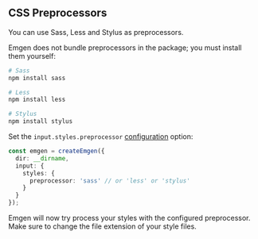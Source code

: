## CSS Preprocessors

You can use Sass, Less and Stylus as preprocessors.

Emgen does not bundle preprocessors in the package; you must install them yourself:

```bash
# Sass
npm install sass

# Less
npm install less

# Stylus
npm install stylus
```

Set the `input.styles.preprocessor` [configuration](/configuration) option:

```ts
const emgen = createEmgen({
  dir: __dirname,
  input: {
    styles: {
      preprocessor: 'sass' // or 'less' or 'stylus'
    }
  }
});
```

Emgen will now try process your styles with the configured preprocessor. Make sure to change the file extension of your style files.




